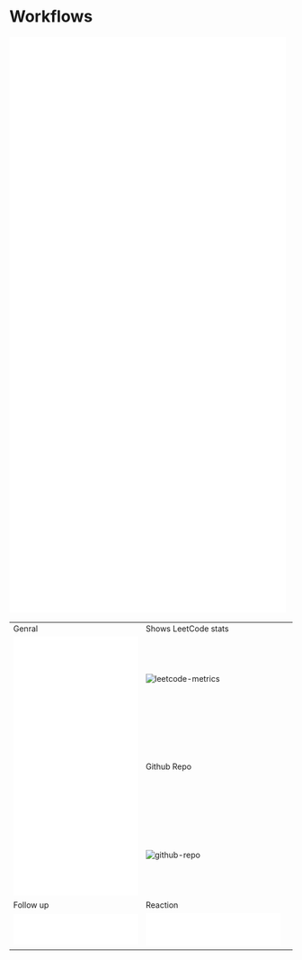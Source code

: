 # Workflows

![Github metrics](https://github.com/iamAntimPal/Workflows/blob/main/github-metrics.svg)


<table>
  <tr>
    <td>Genral</td>
    <td>Shows LeetCode stats</td>
  </tr>
  <tr>
    <td rowspan="3"><img src="https://github.com/iamAntimPal/Workflows/blob/main/github-metrics.svg" alt="github-metrics"></td>
    <td><img src="https://gist.githubusercontent.com/iamAntimPal/1c22864dc3cb5967c03b4e2cd4239284/raw/leetcode.svg" alt="leetcode-metrics"></td>
  </tr>
  <tr>
    <td> Github Repo <td>
  </tr>
  <tr>
    <td><img src="https://gist.githubusercontent.com/iamAntimPal/1c22864dc3cb5967c03b4e2cd4239284/raw/lines.svg" alt="github-repo"></td>
  </tr>
  <tr>
    <td>Follow up</td>
    <td>Reaction</td>
  </tr>
  <tr>
    <td><img src="https://github.com/iamAntimPal/Workflows/blob/main/metrics.plugin.reactions.svg" alt="Follow-up"></td>
    <td><img src="https://github.com/iamAntimPal/Workflows/blob/main/metrics.plugin.reactions.svg" alt="Follow-up"></td>
  </tr>
</table>
